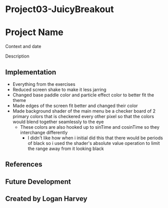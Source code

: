 # Project03-JuicyBreakout

# Project Name
Context and date

Description

## Implementation

- Everything from the exercises
- Reduced screen shake to make it less jarring
- Changed base paddle color and particle effect color to better fit the theme
- Made edges of the screen fit better and changed their color
- Made background shader of the main menu be a checker board of 2 primary colors that is checkered every other pixel so that the colors would blend together seamlessly to the eye
	- These colors are also hooked up to sinTime and cosinTime so they interchange differently
		- I didn't like how when i initial did this that there would be periods of black so i used the shader's absolute value operation to limit the range away from it looking black

## References

## Future Development

## Created by Logan Harvey
